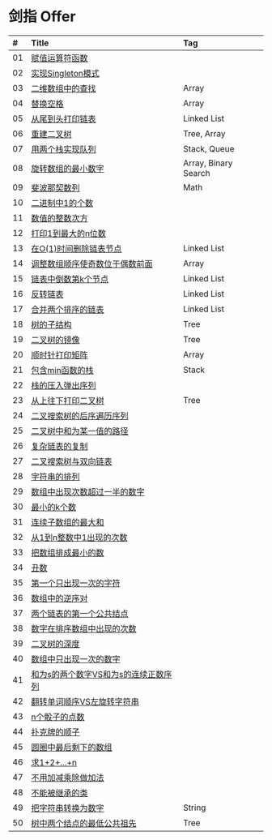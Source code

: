 # 剑指 Offer

| #    | Title                                    | Tag                                      |
| :--- | :--------------------------------------- | :--------------------------------------- |
| 01   | [赋值运算符函数][01]                  | |
| 02   | [实现Singleton模式][02]              ||
| 03   | [二维数组中的查找][03]                 | Array |
| 04   | [替换空格][04]                        | Array |
| 05   | [从尾到头打印链表][05]                 | Linked List |
| 06   | [重建二叉树][06]                      | Tree, Array |
| 07   | [用两个栈实现队列][07]                 | Stack, Queue |
| 08   | [旋转数组的最小数字][08]                | Array, Binary Search |
| 09   | [斐波那契数列][09]                     | Math |
| 10   | [二进制中1的个数][10]                  | |
| 11   | [数值的整数次方][11]                   | |
| 12   | [打印1到最大的n位数][12]               | |
| 13   | [在O(1)时间删除链表节点][13]           | Linked List |
| 14   | [调整数组顺序使奇数位于偶数前面][14]     | Array |
| 15   | [链表中倒数第k个节点][15]              | Linked List |
| 16   | [反转链表][16]                       | Linked List |
| 17   | [合并两个排序的链表][17]               | Linked List |
| 18   | [树的子结构][18]                      | Tree |
| 19   | [二叉树的镜像][19]                    | Tree |
| 20   | [顺时针打印矩阵][20]                   | Array |
| 21   | [包含min函数的栈][21]                  | Stack |
| 22   | [栈的压入弹出序列][22]                  | |
| 23   | [从上往下打印二叉树][23]                | Tree |
| 24   | [二叉搜索树的后序遍历序列][24]           | |
| 25   | [二叉树中和为某一值的路径][25]           | |
| 26   | [复杂链表的复制][26]                   | |
| 27   | [二叉搜索树与双向链表][27]              | |
| 28   | [字符串的排列][28]                     | |
| 29   | [数组中出现次数超过一半的数字][29]        | |
| 30   | [最小的k个数][30]                      | |
| 31   | [连续子数组的最大和][31]                | |
| 32   | [从1到n整数中1出现的次数][32]           | |
| 33   | [把数组排成最小的数][33]                | |
| 34   | [丑数][34]                           | |
| 35   | [第一个只出现一次的字符][35]            | |
| 36   | [数组中的逆序对][36]                   | |
| 37   | [两个链表的第一个公共结点][37]           | |
| 38   | [数字在排序数组中出现的次数][38]          | |
| 39   | [二叉树的深度][39]                     | |
| 40   | [数组中只出现一次的数字][40]             | |
| 41   | [和为s的两个数字VS和为s的连续正数序列][41] | |
| 42   | [翻转单词顺序VS左旋转字符串][42]          | |
| 43   | [n个骰子的点数][43]                     | |
| 44   | [扑克牌的顺子][44]                      | |
| 45   | [圆圈中最后剩下的数组][45]               | |
| 46   | [求1+2+...+n][46]                     | |
| 47   | [不用加减乘除做加法][47]                  | |
| 48   | [不能被继承的类][48]                    | |
| 49   | [把字符串转换为数字][49]                 |String|
| 50   | [树中两个结点的最低公共祖先][50]           | Tree|

[01]: ./CMyStringOperator.md
[02]: ./Singleton.md
[03]: ./Find.md
[04]: ./ReplaceBlank.md
[05]: ./PrintListReversely.md
[06]: ./ConstructBST.md
[07]: ./CQueue.md
[08]: ./Min.md
[09]: ./Fibonacci.md
[10]: ./NumberOf1.md
[11]: ./Power.md
[12]: ./Print1ToMaxOfNDigits.md
[13]: ./DeleteNode.md
[14]: ./ReorderOddEven.md
[15]: ./FindKehToTail.md
[16]: ./ReverseList.md
[17]: ./Merge.md
[18]: ./HasSubTree.md
[19]: ./MirrorRecursively.md
[20]: ./PrintMatrixClockwisely.md
[21]: ./StackWithMin.md
[22]: ./IsPopOrder.md
[23]: ./PrintFromTopToBottom.md
[24]: ./VerifySwquenceOfBST.md
[25]: ./FindPath.md
[26]: ./CloneComplexLinkedList.md
[27]: ./.md
[28]: ./.md
[29]: ./.md
[30]: ./.md
[31]: ./.md
[32]: ./.md
[33]: ./.md
[34]: ./.md
[35]: ./.md
[36]: ./.md
[37]: ./.md
[38]: ./.md
[39]: ./
[40]: ./.md
[41]: ./
[42]: ./
[43]: ./
[44]: ./
[45]: ./.md
[46]: ./.md
[47]: ./
[48]: ./
[49]: ./
[50]: ./